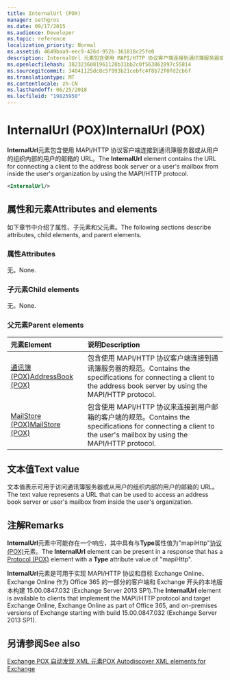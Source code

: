 ```yaml
---
title: InternalUrl (POX)
manager: sethgros
ms.date: 09/17/2015
ms.audience: Developer
ms.topic: reference
localization_priority: Normal
ms.assetid: 4649baa9-eec9-426d-952b-361818c25fe0
description: InternalUrl 元素包含使用 MAPI/HTTP 协议客户端连接到通讯簿服务器或从用户的组织内部的用户的邮箱的 URL。
ms.openlocfilehash: 3823236081961128b31bb2c0f563062897c55814
ms.sourcegitcommit: 34041125dc8c5f993b21cebfc4f8b72f0fd2cb6f
ms.translationtype: MT
ms.contentlocale: zh-CN
ms.lasthandoff: 06/25/2018
ms.locfileid: "19825950"
---
```

# <a name="internalurl-pox"></a><span data-ttu-id="1589b-103">InternalUrl (POX)</span><span class="sxs-lookup"><span data-stu-id="1589b-103">InternalUrl (POX)</span></span>

<span data-ttu-id="1589b-104">**InternalUrl**元素包含使用 MAPI/HTTP 协议客户端连接到通讯簿服务器或从用户的组织内部的用户的邮箱的 URL。</span><span class="sxs-lookup"><span data-stu-id="1589b-104">The **InternalUrl** element contains the URL for connecting a client to the address book server or a user's mailbox from inside the user's organization by using the MAPI/HTTP protocol.</span></span> 
  
```XML
<InternalUrl/>
```

## <a name="attributes-and-elements"></a><span data-ttu-id="1589b-105">属性和元素</span><span class="sxs-lookup"><span data-stu-id="1589b-105">Attributes and elements</span></span>

<span data-ttu-id="1589b-106">如下章节中介绍了属性、子元素和父元素。</span><span class="sxs-lookup"><span data-stu-id="1589b-106">The following sections describe attributes, child elements, and parent elements.</span></span>
  
### <a name="attributes"></a><span data-ttu-id="1589b-107">属性</span><span class="sxs-lookup"><span data-stu-id="1589b-107">Attributes</span></span>

<span data-ttu-id="1589b-108">无。</span><span class="sxs-lookup"><span data-stu-id="1589b-108">None.</span></span>
  
### <a name="child-elements"></a><span data-ttu-id="1589b-109">子元素</span><span class="sxs-lookup"><span data-stu-id="1589b-109">Child elements</span></span>

<span data-ttu-id="1589b-110">无。</span><span class="sxs-lookup"><span data-stu-id="1589b-110">None.</span></span>
  
### <a name="parent-elements"></a><span data-ttu-id="1589b-111">父元素</span><span class="sxs-lookup"><span data-stu-id="1589b-111">Parent elements</span></span>

|<span data-ttu-id="1589b-112">**元素**</span><span class="sxs-lookup"><span data-stu-id="1589b-112">**Element**</span></span>|<span data-ttu-id="1589b-113">**说明**</span><span class="sxs-lookup"><span data-stu-id="1589b-113">**Description**</span></span>|
|:-----|:-----|
|[<span data-ttu-id="1589b-114">通讯簿 (POX)</span><span class="sxs-lookup"><span data-stu-id="1589b-114">AddressBook (POX)</span></span>](addressbook-pox.md) <br/> |<span data-ttu-id="1589b-115">包含使用 MAPI/HTTP 协议客户端连接到通讯簿服务器的规范。</span><span class="sxs-lookup"><span data-stu-id="1589b-115">Contains the specifications for connecting a client to the address book server by using the MAPI/HTTP protocol.</span></span>  <br/> |
|[<span data-ttu-id="1589b-116">MailStore (POX)</span><span class="sxs-lookup"><span data-stu-id="1589b-116">MailStore (POX)</span></span>](mailstore-pox.md) <br/> |<span data-ttu-id="1589b-117">包含使用 MAPI/HTTP 协议来连接到用户邮箱的客户端的规范。</span><span class="sxs-lookup"><span data-stu-id="1589b-117">Contains the specifications for connecting a client to the user's mailbox by using the MAPI/HTTP protocol.</span></span>  <br/> |
   
## <a name="text-value"></a><span data-ttu-id="1589b-118">文本值</span><span class="sxs-lookup"><span data-stu-id="1589b-118">Text value</span></span>

<span data-ttu-id="1589b-119">文本值表示可用于访问通讯簿服务器或从用户的组织内部的用户的邮箱的 URL。</span><span class="sxs-lookup"><span data-stu-id="1589b-119">The text value represents a URL that can be used to access an address book server or user's mailbox from inside the user's organization.</span></span>
  
## <a name="remarks"></a><span data-ttu-id="1589b-120">注解</span><span class="sxs-lookup"><span data-stu-id="1589b-120">Remarks</span></span>

<span data-ttu-id="1589b-121">**InternalUrl**元素中可能存在一个响应，其中具有与**Type**属性值为"mapiHttp"[协议 (POX)](protocol-pox.md)元素。</span><span class="sxs-lookup"><span data-stu-id="1589b-121">The **InternalUrl** element can be present in a response that has a [Protocol (POX)](protocol-pox.md) element with a **Type** attribute value of "mapiHttp".</span></span> 
  
<span data-ttu-id="1589b-122">**InternalUrl**元素是可用于实现 MAPI/HTTP 协议和目标 Exchange Online、 Exchange Online 作为 Office 365 的一部分的客户端和 Exchange 开头的本地版本构建 15.00.0847.032 (Exchange Server 2013 SP1).</span><span class="sxs-lookup"><span data-stu-id="1589b-122">The **InternalUrl** element is available to clients that implement the MAPI/HTTP protocol and target Exchange Online, Exchange Online as part of Office 365, and on-premises versions of Exchange starting with build 15.00.0847.032 (Exchange Server 2013 SP1).</span></span> 
  
## <a name="see-also"></a><span data-ttu-id="1589b-123">另请参阅</span><span class="sxs-lookup"><span data-stu-id="1589b-123">See also</span></span>



[<span data-ttu-id="1589b-124">Exchange POX 自动发现 XML 元素</span><span class="sxs-lookup"><span data-stu-id="1589b-124">POX Autodiscover XML elements for Exchange</span></span>](pox-autodiscover-xml-elements-for-exchange.md)

